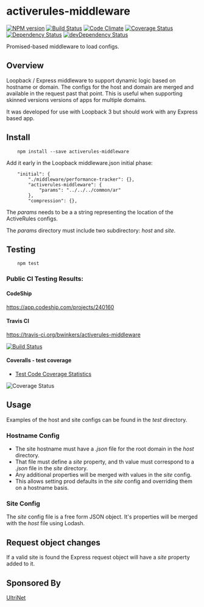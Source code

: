 # activerules-middleware

[![NPM version](https://img.shields.io/npm/v/activerules-middleware.svg)](https://www.npmjs.com/package/activerules-middleware)
[![Build Status](https://travis-ci.org/bwinkers/activerules-middleware.svg?branch=master)](https://travis-ci.org/bwinkers/activerules-middleware)
[![Code Climate](https://codeclimate.com/github/bwinkers/activerules-middleware/badges/gpa.svg)](https://codeclimate.com/github/bwinkers/activerules-middleware)
[![Coverage Status](https://img.shields.io/coveralls/bwinkers/activerules-middleware.svg)](https://coveralls.io/github/bwinkers/activerules-middleware)
[![Dependency Status](https://img.shields.io/david/bwinkers/activerules-middleware.svg?label=deps)](https://david-dm.org/bwinkers/activerules-middleware)
[![devDependency Status](https://img.shields.io/david/dev/bwinkers/activerules-middleware.svg?label=devDeps)](https://david-dm.org/bwinkers/activerules-middleware#info=devDependencies)

Promised-based middleware to load configs.

## Overview

Loopback / Express middleware to support dynamic logic based on hostname or domain.
The configs for the host and domain are merged and available in the request past that point.
This is useful when supporting skinned versions versions of apps for multiple domains.

It was developed for use with Loopback 3 but should work with any Express based app.

## Install 

```
    npm install --save activerules-middleware
```

Add it early in the Loopback middleware.json initial phase:
```
    "initial": {
        "./middleware/performance-tracker": {},
        "activerules-middleware": {
            "params": "../../../common/ar"
        },
        "compression": {},
```
The *params* needs to be a a string representing the location of the ActiveRules configs.

The *params* directory must include two subdirectory: *host* and *site*.

## Testing

```
    npm test
```

### Public CI Testing Results:

#### CodeShip

https://app.codeship.com/projects/240160

#### Travis CI

https://travis-ci.org/bwinkers/activerules-middleware

[![Build Status](https://travis-ci.org/bwinkers/activerules-middleware.svg?branch=master)](https://travis-ci.org/bwinkers/activerules-middleware)

#### Coveralls - test coverage

* [Test Code Coverage Statistics](https://coveralls.io/github/bwinkers/activerules-middleware)

![Coverage Status](https://img.shields.io/coveralls/bwinkers/activerules-middleware.svg)

## Usage

Examples of the host and site configs can be found in the *test* directory.

### Hostname Config

* The site hostname must have a *.json* file for the root domain in the *host* directory.
* That file must define a *site* property, and th value must correspond to a *.json* file in the *site* directory.
* Any additional properties will be merged with values in the *site* config.
* This allows setting prod defaults in the *site* config and overriding them on a hostname basis.

### Site Config

The *site* config file is a free form JSON object. It's properties will be merged with the *host* file using Lodash.

## Request object changes
 
If a valid site is found the Express request object will have a *site* property added to it.

## Sponsored By
[UltriNet](http://www.ultri.net)
